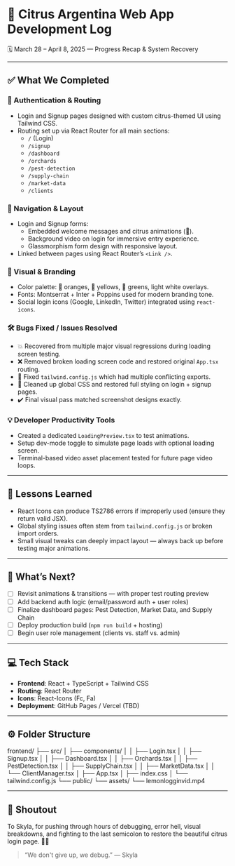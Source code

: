 # 🍊 Citrus Argentina Web App Development Log

🗓️ March 28 – April 8, 2025 — Progress Recap & System Recovery

---

## ✅ What We Completed

### 🔐 Authentication & Routing
- Login and Signup pages designed with custom citrus-themed UI using Tailwind CSS.
- Routing set up via React Router for all main sections:
  - `/` (Login)
  - `/signup`
  - `/dashboard`
  - `/orchards`
  - `/pest-detection`
  - `/supply-chain`
  - `/market-data`
  - `/clients`

### 🧭 Navigation & Layout
- Login and Signup forms:
  - Embedded welcome messages and citrus animations (🍋).
  - Background video on login for immersive entry experience.
  - Glassmorphism form design with responsive layout.
- Linked between pages using React Router’s `<Link />`.

### 🎨 Visual & Branding
- Color palette: 🍊 oranges, 🍋 yellows, 🍃 greens, light white overlays.
- Fonts: Montserrat + Inter + Poppins used for modern branding tone.
- Social login icons (Google, LinkedIn, Twitter) integrated using `react-icons`.

### 🛠️ Bugs Fixed / Issues Resolved
- 💥 Recovered from multiple major visual regressions during loading screen testing.
- ❌ Removed broken loading screen code and restored original `App.tsx` routing.
- 🔧 Fixed `tailwind.config.js` which had multiple conflicting exports.
- 🧼 Cleaned up global CSS and restored full styling on login + signup pages.
- ✔️ Final visual pass matched screenshot designs exactly.

### 💡 Developer Productivity Tools
- Created a dedicated `LoadingPreview.tsx` to test animations.
- Setup dev-mode toggle to simulate page loads with optional loading screen.
- Terminal-based video asset placement tested for future page video loops.

---

## 🧠 Lessons Learned

- React Icons can produce TS2786 errors if improperly used (ensure they return valid JSX).
- Global styling issues often stem from `tailwind.config.js` or broken import orders.
- Small visual tweaks can deeply impact layout — always back up before testing major animations.

---

## 🚧 What’s Next?

- [ ] Revisit animations & transitions — with proper test routing preview
- [ ] Add backend auth logic (email/password auth + user roles)
- [ ] Finalize dashboard pages: Pest Detection, Market Data, and Supply Chain
- [ ] Deploy production build (`npm run build` + hosting)
- [ ] Begin user role management (clients vs. staff vs. admin)

---

## 💻 Tech Stack

- **Frontend**: React + TypeScript + Tailwind CSS
- **Routing**: React Router
- **Icons**: React-Icons (Fc, Fa)
- **Deployment**: GitHub Pages / Vercel (TBD)

---

## ⚙️ Folder Structure

frontend/
├── src/
│   ├── components/
│   │   ├── Login.tsx
│   │   ├── Signup.tsx
│   │   ├── Dashboard.tsx
│   │   ├── Orchards.tsx
│   │   ├── PestDetection.tsx
│   │   ├── SupplyChain.tsx
│   │   ├── MarketData.tsx
│   │   └── ClientManager.tsx
│   ├── App.tsx
│   ├── index.css
│   └── tailwind.config.js
└── public/
└── assets/
└── lemonlogginvid.mp4

---

## 🌿 Shoutout

To Skyla, for pushing through hours of debugging, error hell, visual breakdowns, and fighting to the last semicolon to restore the beautiful citrus login page. 🍋💪

> “We don't give up, we debug.” — Skyla
